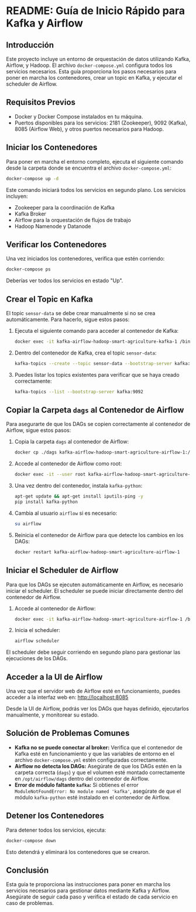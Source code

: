 # README: Guía de Inicio Rápido para Kafka y Airflow

## Introducción
Este proyecto incluye un entorno de orquestación de datos utilizando Kafka, Airflow, y Hadoop. El archivo `docker-compose.yml` configura todos los servicios necesarios. Esta guía proporciona los pasos necesarios para poner en marcha los contenedores, crear un topic en Kafka, y ejecutar el scheduler de Airflow.

## Requisitos Previos
- Docker y Docker Compose instalados en tu máquina.
- Puertos disponibles para los servicios: 2181 (Zookeeper), 9092 (Kafka), 8085 (Airflow Web), y otros puertos necesarios para Hadoop.

## Iniciar los Contenedores
Para poner en marcha el entorno completo, ejecuta el siguiente comando desde la carpeta donde se encuentra el archivo `docker-compose.yml`:

```bash
docker-compose up -d
```
Este comando iniciará todos los servicios en segundo plano. Los servicios incluyen:
- Zookeeper para la coordinación de Kafka
- Kafka Broker
- Airflow para la orquestación de flujos de trabajo
- Hadoop Namenode y Datanode

## Verificar los Contenedores
Una vez iniciados los contenedores, verifica que estén corriendo:

```bash
docker-compose ps
```
Deberías ver todos los servicios en estado "Up".

## Crear el Topic en Kafka
El topic `sensor-data` se debe crear manualmente si no se crea automáticamente. Para hacerlo, sigue estos pasos:

1. Ejecuta el siguiente comando para acceder al contenedor de Kafka:

    ```bash
    docker exec -it kafka-airflow-hadoop-smart-agriculture-kafka-1 /bin/bash
    ```

2. Dentro del contenedor de Kafka, crea el topic `sensor-data`:

    ```bash
    kafka-topics --create --topic sensor-data --bootstrap-server kafka:9092 --partitions 1 --replication-factor 1
    ```

3. Puedes listar los topics existentes para verificar que se haya creado correctamente:

    ```bash
    kafka-topics --list --bootstrap-server kafka:9092
    ```

## Copiar la Carpeta `dags` al Contenedor de Airflow
Para asegurarte de que los DAGs se copien correctamente al contenedor de Airflow, sigue estos pasos:

1. Copia la carpeta `dags` al contenedor de Airflow:

    ```bash
    docker cp ./dags kafka-airflow-hadoop-smart-agriculture-airflow-1:/opt/airflow/
    ```

2. Accede al contenedor de Airflow como root:

    ```bash
    docker exec -it --user root kafka-airflow-hadoop-smart-agriculture-airflow-1 /bin/bash
    ```

3. Una vez dentro del contenedor, instala `kafka-python`:

    ```bash
    apt-get update && apt-get install iputils-ping -y
    pip install kafka-python
    ```

4. Cambia al usuario `airflow` si es necesario:

    ```bash
    su airflow
    ```

5. Reinicia el contenedor de Airflow para que detecte los cambios en los DAGs:

    ```bash
    docker restart kafka-airflow-hadoop-smart-agriculture-airflow-1
    ```

## Iniciar el Scheduler de Airflow
Para que los DAGs se ejecuten automáticamente en Airflow, es necesario iniciar el scheduler. El scheduler se puede iniciar directamente dentro del contenedor de Airflow.

1. Accede al contenedor de Airflow:

    ```bash
    docker exec -it kafka-airflow-hadoop-smart-agriculture-airflow-1 /bin/bash
    ```

2. Inicia el scheduler:

    ```bash
    airflow scheduler
    ```

El scheduler debe seguir corriendo en segundo plano para gestionar las ejecuciones de los DAGs.

## Acceder a la UI de Airflow
Una vez que el servidor web de Airflow esté en funcionamiento, puedes acceder a la interfaz web en: [http://localhost:8085](http://localhost:8085)

Desde la UI de Airflow, podrás ver los DAGs que hayas definido, ejecutarlos manualmente, y monitorear su estado.

## Solución de Problemas Comunes
- **Kafka no se puede conectar al broker:** Verifica que el contenedor de Kafka esté en funcionamiento y que las variables de entorno en el archivo `docker-compose.yml` estén configuradas correctamente.
- **Airflow no detecta los DAGs:** Asegúrate de que los DAGs estén en la carpeta correcta (`dags`) y que el volumen esté montado correctamente en `/opt/airflow/dags` dentro del contenedor de Airflow.
- **Error de módulo faltante `kafka`:** Si obtienes el error `ModuleNotFoundError: No module named 'kafka'`, asegúrate de que el módulo `kafka-python` esté instalado en el contenedor de Airflow.

## Detener los Contenedores
Para detener todos los servicios, ejecuta:

```bash
docker-compose down
```
Esto detendrá y eliminará los contenedores que se crearon.

## Conclusión
Esta guía te proporciona las instrucciones para poner en marcha los servicios necesarios para gestionar datos mediante Kafka y Airflow. Asegúrate de seguir cada paso y verifica el estado de cada servicio en caso de problemas.

